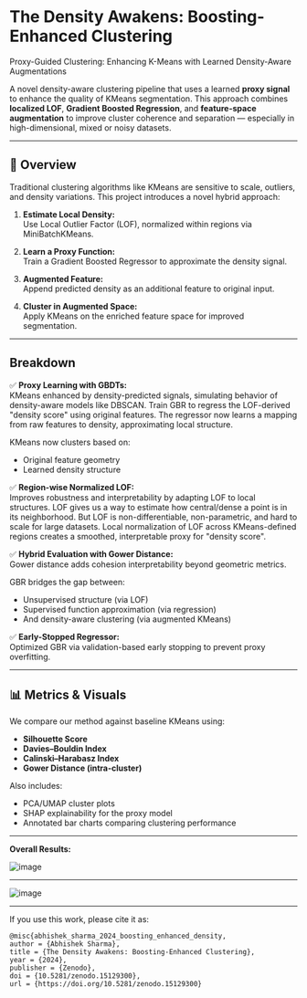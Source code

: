 # The Density Awakens: Boosting-Enhanced Clustering

Proxy-Guided Clustering: Enhancing K-Means with Learned Density-Aware Augmentations

A novel density-aware clustering pipeline that uses a learned **proxy signal** to enhance the quality of KMeans segmentation. This approach combines **localized LOF**, **Gradient Boosted Regression**, and **feature-space augmentation** to improve cluster coherence and separation — especially in high-dimensional, mixed or noisy datasets.

---

## 🚀 Overview

Traditional clustering algorithms like KMeans are sensitive to scale, outliers, and density variations. This project introduces a novel hybrid approach:

1. **Estimate Local Density:**  
   Use Local Outlier Factor (LOF), normalized within regions via MiniBatchKMeans.

2. **Learn a Proxy Function:**  
   Train a Gradient Boosted Regressor to approximate the density signal.

3. **Augmented Feature:**  
   Append predicted density as an additional feature to original input.

4. **Cluster in Augmented Space:**  
   Apply KMeans on the enriched feature space for improved segmentation.

---

## Breakdown

✅ **Proxy Learning with GBDTs:**  
KMeans enhanced by density-predicted signals, simulating behavior of density-aware models like DBSCAN.
Train GBR to regress the LOF-derived "density score" using original features.
The regressor now learns a mapping from raw features to density, approximating local structure.

KMeans now clusters based on:
- Original feature geometry
- Learned density structure

✅ **Region-wise Normalized LOF:**  
Improves robustness and interpretability by adapting LOF to local structures.
LOF gives us a way to estimate how central/dense a point is in its neighborhood.
But LOF is non-differentiable, non-parametric, and hard to scale for large datasets.
Local normalization of LOF across KMeans-defined regions creates a smoothed, interpretable proxy for "density score".

✅ **Hybrid Evaluation with Gower Distance:**  
Gower distance adds cohesion interpretability beyond geometric metrics.

GBR bridges the gap between:
- Unsupervised structure (via LOF)
- Supervised function approximation (via regression)
- And density-aware clustering (via augmented KMeans)

✅ **Early-Stopped Regressor:**  
Optimized GBR via validation-based early stopping to prevent proxy overfitting.

---

## 📊 Metrics & Visuals

We compare our method against baseline KMeans using:

- **Silhouette Score**
- **Davies–Bouldin Index**
- **Calinski–Harabasz Index**
- **Gower Distance (intra-cluster)**

Also includes:
- PCA/UMAP cluster plots  
- SHAP explainability for the proxy model  
- Annotated bar charts comparing clustering performance  

---

**Overall Results:**

![image](https://github.com/user-attachments/assets/80dee290-5697-427c-be08-c67d5518afba)

---
   
![image](https://github.com/user-attachments/assets/68684de5-8e47-433d-8869-fcf7bb20f275)

---
If you use this work, please cite it as: 

```
@misc{abhishek_sharma_2024_boosting_enhanced_density,
author = {Abhishek Sharma},
title = {The Density Awakens: Boosting-Enhanced Clustering},
year = {2024},
publisher = {Zenodo},
doi = {10.5281/zenodo.15129300},
url = {https://doi.org/10.5281/zenodo.15129300}
```


